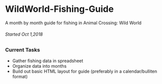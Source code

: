 # WildWorld-Fishing-Guide
A month by month guide for fishing in Animal Crossing: Wild World

###### Started Oct 1,2018

### Current Tasks

* Gather fishing data in spreadsheet
* Organize data into months
* Build out basic HTML layout for guide (preferably in a calendar/bulliten format)
